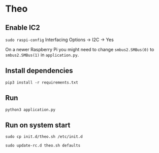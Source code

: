 # Theo

## Enable IC2

`sudo raspi-config`
Interfacing Options -> I2C -> Yes

On a newer Raspberry Pi you might need to change `smbus2.SMBus(0)` to
`smbus2.SMBus(1)` in `application.py`.

## Install dependencies

`pip3 install -r requirements.txt`

## Run

`python3 application.py`

## Run on system start

`sudo cp init.d/theo.sh /etc/init.d`

`sudo update-rc.d theo.sh defaults`
